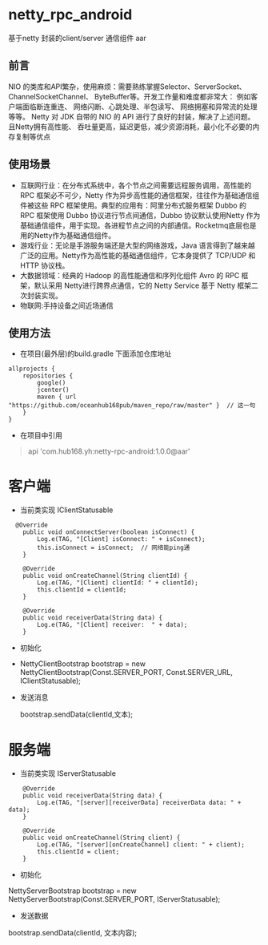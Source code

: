# netty_rpc_android

基于netty 封装的client/server 通信组件  aar

## 前言 
NIO 的类库和API繁杂，使用麻烦：需要熟练掌握Selector、ServerSocket、ChannelSocketChannel、 ByteBuffer等。开发工作量和难度都非常大： 例如客户端面临断连重连、 网络闪断、心跳处理、半包读写、 网络拥塞和异常流的处理等等。
Netty 对 JDK 自带的 NIO 的 API 进行了良好的封装，解决了上述问题。且Netty拥有高性能、 吞吐量更高，延迟更低，减少资源消耗，最小化不必要的内存复制等优点

## 使用场景
- 互联网行业：在分布式系统中，各个节点之间需要远程服务调用，高性能的 RPC 框架必不可少，Netty 作为异步高性能的通信框架，往往作为基础通信组件被这些 RPC 框架使用。典型的应用有：阿里分布式服务框架 Dubbo 的 RPC 框架使用 Dubbo 协议进行节点间通信，Dubbo 协议默认使用Netty 作为基础通信组件，用于实现。各进程节点之间的内部通信。Rocketmq底层也是用的Netty作为基础通信组件。
- 游戏行业：无论是手游服务端还是大型的网络游戏，Java 语言得到了越来越广泛的应用。Netty作为高性能的基础通信组件，它本身提供了 TCP/UDP 和 HTTP 协议栈。
- 大数据领域：经典的 Hadoop 的高性能通信和序列化组件 Avro 的 RPC 框架，默认采用 Netty进行跨界点通信，它的 Netty Service 基于 Netty 框架二次封装实现。
- 物联网:手持设备之间近场通信

## 使用方法

- 在项目(最外层)的build.gradle 下面添加仓库地址 

```
allprojects {
    repositories {
        google()
        jcenter()
        maven { url "https://github.com/oceanhub168pub/maven_repo/raw/master" }  // 这一句
    }
}
```
- 在项目中引用 
> api 'com.hub168.yh:netty-rpc-android:1.0.0@aar'

# 客户端

- 当前类实现 IClientStatusable
```
  @Override
    public void onConnectServer(boolean isConnect) {
        Log.e(TAG, "[Client] isConnect: " + isConnect);
        this.isConnect = isConnect;  // 网络能ping通
    }

    @Override
    public void onCreateChannel(String clientId) {
        Log.e(TAG, "[Client] clientId: " + clientId);
        this.clientId = clientId;
    }

    @Override
    public void receiverData(String data) {
        Log.e(TAG, "[Client] receiver:  " + data);
    }
   ```
- 初始化
- 
  NettyClientBootstrap bootstrap = new NettyClientBootstrap(Const.SERVER_PORT, Const.SERVER_URL, IClientStatusable);
  
- 发送消息

  bootstrap.sendData(clientId,文本);
  
  
 # 服务端
 
- 当前类实现 IServerStatusable
```
    @Override
    public void receiverData(String data) {
        Log.e(TAG, "[server][receiverData] receiverData data: " + data);
    }

    @Override
    public void onCreateChannel(String client) {
        Log.e(TAG, "[server][onCreateChannel] client: " + client);
        this.clientId = client;
    }
```
- 初始化

NettyServerBootstrap bootstrap = new NettyServerBootstrap(Const.SERVER_PORT, IServerStatusable);

- 发送数据

 bootstrap.sendData(clientId, 文本内容);





